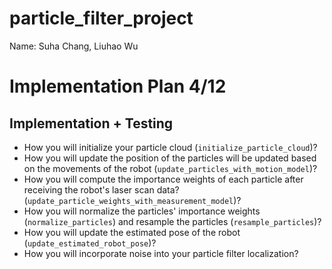 # particle_filter_project

Name: Suha Chang, Liuhao Wu

# Implementation Plan 4/12
## Implementation + Testing
- How you will initialize your particle cloud (`initialize_particle_cloud`)?
- How you will update the position of the particles will be updated based on the movements of the robot (`update_particles_with_motion_model`)?
- How you will compute the importance weights of each particle after receiving the robot's laser scan data?(`update_particle_weights_with_measurement_model`)?
- How you will normalize the particles' importance weights (`normalize_particles`) and resample the particles (`resample_particles`)?
- How you will update the estimated pose of the robot (`update_estimated_robot_pose`)?
- How you will incorporate noise into your particle filter localization?
